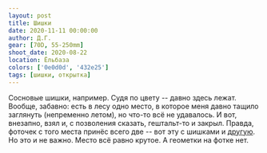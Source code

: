 ```yaml
---
layout: post
title: Шишки
date: 2020-11-11 00:00:00
author: Д.Г.
gear: [70D, 55-250mm]
shoot_date: 2020-08-22
location: Ёльбаза
colors: ['0e0d0d', '432e25']
tags: [шишки, открытка]
---
```

Сосновые шишки, например. Судя по цвету -- давно здесь лежат. Вообще, забавно: есть в лесу одно место, в которое меня давно тащило заглянуть (непременно летом), но что-то всё не удавалось. И вот, внезапно, взял и, с позволения сказать, гештальт-то и закрыл. Правда, фоточек с того места принёс всего две -- вот эту с шишками и [другую](https://www.dxfoto.ru/2020/10/21.html). Но это и не важно. Место всё равно крутое. А геометки на фотке нет.
